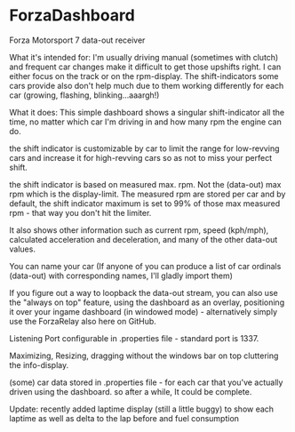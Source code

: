 # ForzaDashboard
Forza Motorsport 7 data-out receiver

What it's intended for:
I'm usually driving manual (sometimes with clutch) and frequent car changes make it difficult to get those upshifts right. I can either focus on the track or on the rpm-display.
The shift-indicators some cars provide also don't help much due to them working differently for each car (growing, flashing, blinking...aaargh!)

What it does:
This simple dashboard shows a singular shift-indicator all the time, no matter which car I'm driving in and how many rpm the engine can do.

the shift indicator is customizable by car to limit the range for low-revving cars and increase it for high-revving cars so as not to miss your perfect shift.

the shift indicator is based on measured max. rpm. Not the (data-out) max rpm which is the display-limit. The measured rpm are stored per car and by default, the shift indicator maximum is set to 99% of those max measured rpm - that way you don't hit the limiter.

It also shows other information such as current rpm, speed (kph/mph), calculated acceleration and deceleration, and many of the other data-out values.

You can name your car (If anyone of you can produce a list of car ordinals (data-out) with corresponding names, I'll gladly import them)

If you figure out a way to loopback the data-out stream, you can also use the "always on top" feature, using the dashboard as an overlay, positioning it over your ingame dashboard (in windowed mode) - alternatively simply use the ForzaRelay also here on GitHub.

Listening Port configurable in .properties file - standard port is 1337.

Maximizing, Resizing, dragging without the windows bar on top cluttering the info-display.

(some) car data stored in .properties file - for each car that you've actually driven using the dashboard. so after a while, It could be complete.

Update:
recently added laptime display (still a little buggy) to show each laptime as well as delta to the lap before and fuel consumption
